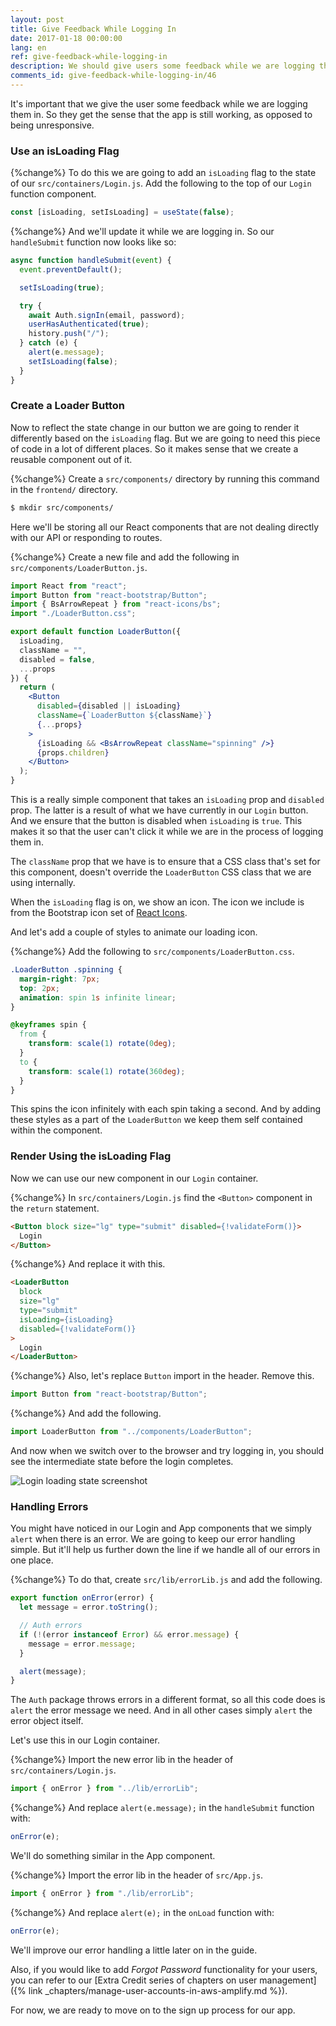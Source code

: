 ```yaml
---
layout: post
title: Give Feedback While Logging In
date: 2017-01-18 00:00:00
lang: en
ref: give-feedback-while-logging-in
description: We should give users some feedback while we are logging them in to our React.js app. To do so we are going to create a component that animates a Glyphicon refresh icon inside a React-Bootstrap Button component. We’ll do the animation while the log in call is in progress. We'll also add some basic error handling to our app.
comments_id: give-feedback-while-logging-in/46
---
```


It's important that we give the user some feedback while we are logging them in. So they get the sense that the app is still working, as opposed to being unresponsive.

### Use an isLoading Flag

{%change%} To do this we are going to add an `isLoading` flag to the state of our `src/containers/Login.js`. Add the following to the top of our `Login` function component.

``` javascript
const [isLoading, setIsLoading] = useState(false);
```

{%change%} And we'll update it while we are logging in. So our `handleSubmit` function now looks like so:

``` javascript
async function handleSubmit(event) {
  event.preventDefault();

  setIsLoading(true);

  try {
    await Auth.signIn(email, password);
    userHasAuthenticated(true);
    history.push("/");
  } catch (e) {
    alert(e.message);
    setIsLoading(false);
  }
}
```

### Create a Loader Button

Now to reflect the state change in our button we are going to render it differently based on the `isLoading` flag. But we are going to need this piece of code in a lot of different places. So it makes sense that we create a reusable component out of it.

{%change%} Create a `src/components/` directory by running this command in the `frontend/` directory.

``` bash
$ mkdir src/components/
```

Here we'll be storing all our React components that are not dealing directly with our API or responding to routes.

{%change%} Create a new file and add the following in `src/components/LoaderButton.js`.

``` jsx
import React from "react";
import Button from "react-bootstrap/Button";
import { BsArrowRepeat } from "react-icons/bs";
import "./LoaderButton.css";

export default function LoaderButton({
  isLoading,
  className = "",
  disabled = false,
  ...props
}) {
  return (
    <Button
      disabled={disabled || isLoading}
      className={`LoaderButton ${className}`}
      {...props}
    >
      {isLoading && <BsArrowRepeat className="spinning" />}
      {props.children}
    </Button>
  );
}
```

This is a really simple component that takes an `isLoading` prop and `disabled` prop. The latter is a result of what we have currently in our `Login` button. And we ensure that the button is disabled when `isLoading` is `true`. This makes it so that the user can't click it while we are in the process of logging them in.

The `className` prop that we have is to ensure that a CSS class that's set for this component, doesn't override the `LoaderButton` CSS class that we are using internally.

When the `isLoading` flag is on, we show an icon. The icon we include is from the Bootstrap icon set of [React Icons](https://react-icons.github.io/icons?name=bs).

And let's add a couple of styles to animate our loading icon.

{%change%} Add the following to `src/components/LoaderButton.css`.

``` css
.LoaderButton .spinning {
  margin-right: 7px;
  top: 2px;
  animation: spin 1s infinite linear;
}

@keyframes spin {
  from {
    transform: scale(1) rotate(0deg);
  }
  to {
    transform: scale(1) rotate(360deg);
  }
}
```

This spins the icon infinitely with each spin taking a second. And by adding these styles as a part of the `LoaderButton` we keep them self contained within the component.

### Render Using the isLoading Flag

Now we can use our new component in our `Login` container.

{%change%} In `src/containers/Login.js` find the `<Button>` component in the `return` statement.

``` html
<Button block size="lg" type="submit" disabled={!validateForm()}>
  Login
</Button>
```

{%change%} And replace it with this.

``` html
<LoaderButton
  block
  size="lg"
  type="submit"
  isLoading={isLoading}
  disabled={!validateForm()}
>
  Login
</LoaderButton>
```

{%change%} Also, let's replace `Button` import in the header. Remove this.

``` javascript
import Button from "react-bootstrap/Button";
```

{%change%} And add the following.

``` javascript
import LoaderButton from "../components/LoaderButton";
```

And now when we switch over to the browser and try logging in, you should see the intermediate state before the login completes.

![Login loading state screenshot](/assets/login-loading-state.png)

### Handling Errors

You might have noticed in our Login and App components that we simply `alert` when there is an error. We are going to keep our error handling simple. But it'll help us further down the line if we handle all of our errors in one place.

{%change%} To do that, create `src/lib/errorLib.js` and add the following.

``` javascript
export function onError(error) {
  let message = error.toString();

  // Auth errors
  if (!(error instanceof Error) && error.message) {
    message = error.message;
  }

  alert(message);
}
```

The `Auth` package throws errors in a different format, so all this code does is `alert` the error message we need. And in all other cases simply `alert` the error object itself.

Let's use this in our Login container.

{%change%} Import the new error lib in the header of `src/containers/Login.js`.

``` javascript
import { onError } from "../lib/errorLib";
```

{%change%} And replace `alert(e.message);` in the `handleSubmit` function with:

``` javascript
onError(e);
```

We'll do something similar in the App component.

{%change%} Import the error lib in the header of `src/App.js`.

``` javascript
import { onError } from "./lib/errorLib";
```

{%change%} And replace `alert(e);` in the `onLoad` function with:

``` javascript
onError(e);
```

We'll improve our error handling a little later on in the guide.

Also, if you would like to add _Forgot Password_ functionality for your users, you can refer to our [Extra Credit series of chapters on user management]({% link _chapters/manage-user-accounts-in-aws-amplify.md %}).

For now, we are ready to move on to the sign up process for our app.
